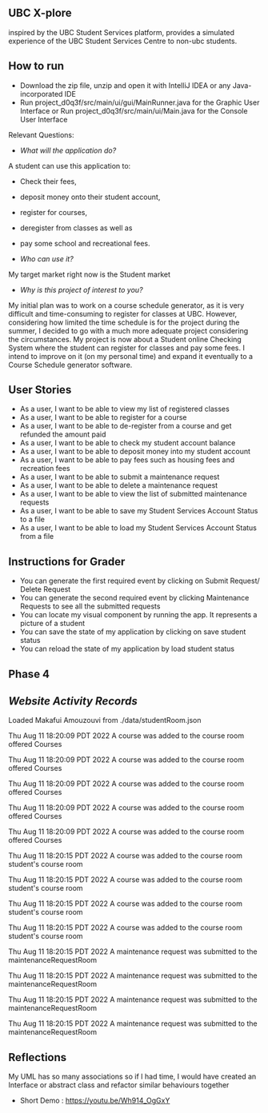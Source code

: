 

## UBC X-plore
 inspired by the UBC Student Services platform, provides a simulated experience of the UBC Student Services Centre to non-ubc students.

## How to run
- Download the zip file, unzip and open it with IntelliJ IDEA or any Java-incorporated IDE
-  Run project_d0q3f/src/main/ui/gui/MainRunner.java for the Graphic User Interface or Run project_d0q3f/src/main/ui/Main.java for the Console User Interface



Relevant Questions:

- *What will the application do?*

A student can use this application to:
- Check their fees, 
- deposit money onto their student account, 
- register for courses,
- deregister from classes as well as  
- pay some school and recreational fees.



- *Who can use it?*

My target market right now is the Student market

- *Why is this project of interest to you?*

My initial plan was to work on a course schedule generator, as it is very difficult and time-consuming to register for 
classes at UBC. However, considering how limited the time schedule is
for the project during the summer, I decided to go with a much more adequate project considering the circumstances. My 
project is now about a Student online Checking System where the student can register for classes and pay some fees. 
I intend to improve on it (on my personal time) and expand it eventually to a Course Schedule generator software.

## User Stories

- As a user, I want to be able to view my list of registered classes
- As a user, I want to be able to register for a course
- As a user, I want to be able to de-register from a course and get refunded the amount paid 
- As a user, I want to be able to check my student account balance
- As a user, I want to be able to deposit money into my student account
- As a user, I want to be able to pay fees such as housing fees and recreation fees
- As a user, I want to be able to submit a maintenance request
- As a user, I want to be able to delete a maintenance request
- As a user, I want to be able to view the list of submitted maintenance requests
- As a user, I want to be able to save my Student Services Account Status to a file
- As a user, I want to be able to load my Student Services Account Status from a file

## Instructions for Grader
- You can generate the first required event by clicking on Submit Request/ Delete Request
- You can generate the second required event by clicking Maintenance Requests to see all the submitted requests
- You can locate my visual component by running the app. It represents a picture of a student
- You can save the state of my application by clicking on save student status
- You can reload the state of my application by load student status

## Phase 4

## *Website Activity Records* ##

Loaded Makafui Amouzouvi from ./data/studentRoom.json

Thu Aug 11 18:20:09 PDT 2022
A course was added to the course room offered Courses

Thu Aug 11 18:20:09 PDT 2022
A course was added to the course room offered Courses

Thu Aug 11 18:20:09 PDT 2022
A course was added to the course room offered Courses

Thu Aug 11 18:20:09 PDT 2022
A course was added to the course room offered Courses

Thu Aug 11 18:20:09 PDT 2022
A course was added to the course room offered Courses

Thu Aug 11 18:20:15 PDT 2022
A course was added to the course room student's course room

Thu Aug 11 18:20:15 PDT 2022
A course was added to the course room student's course room

Thu Aug 11 18:20:15 PDT 2022
A course was added to the course room student's course room

Thu Aug 11 18:20:15 PDT 2022
A course was added to the course room student's course room

Thu Aug 11 18:20:15 PDT 2022
A maintenance request was submitted to the maintenanceRequestRoom

Thu Aug 11 18:20:15 PDT 2022
A maintenance request was submitted to the maintenanceRequestRoom

Thu Aug 11 18:20:15 PDT 2022
A maintenance request was submitted to the maintenanceRequestRoom

Thu Aug 11 18:20:15 PDT 2022
A maintenance request was submitted to the maintenanceRequestRoom


## Reflections

My UML has so many associations so if I had time, I would have created 
an Interface or abstract class and refactor similar behaviours together

- Short Demo :
  https://youtu.be/Wh914_OgGxY

